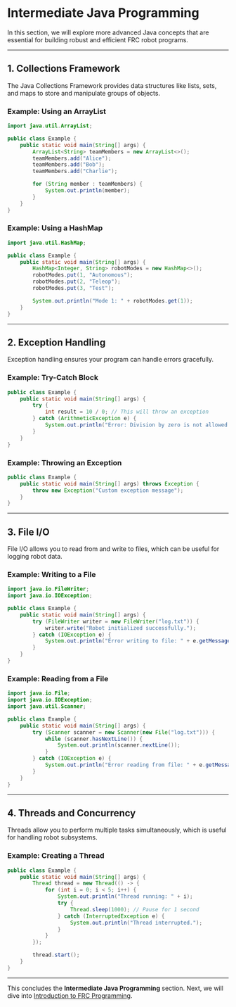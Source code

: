 # Intermediate Java Programming

In this section, we will explore more advanced Java concepts that are essential for building robust and efficient FRC robot programs.

---

## 1. Collections Framework

The Java Collections Framework provides data structures like lists, sets, and maps to store and manipulate groups of objects.

### Example: Using an ArrayList
```java
import java.util.ArrayList;

public class Example {
    public static void main(String[] args) {
        ArrayList<String> teamMembers = new ArrayList<>();
        teamMembers.add("Alice");
        teamMembers.add("Bob");
        teamMembers.add("Charlie");

        for (String member : teamMembers) {
            System.out.println(member);
        }
    }
}
```

### Example: Using a HashMap
```java
import java.util.HashMap;

public class Example {
    public static void main(String[] args) {
        HashMap<Integer, String> robotModes = new HashMap<>();
        robotModes.put(1, "Autonomous");
        robotModes.put(2, "Teleop");
        robotModes.put(3, "Test");

        System.out.println("Mode 1: " + robotModes.get(1));
    }
}
```

---

## 2. Exception Handling

Exception handling ensures your program can handle errors gracefully.

### Example: Try-Catch Block
```java
public class Example {
    public static void main(String[] args) {
        try {
            int result = 10 / 0; // This will throw an exception
        } catch (ArithmeticException e) {
            System.out.println("Error: Division by zero is not allowed.");
        }
    }
}
```

### Example: Throwing an Exception
```java
public class Example {
    public static void main(String[] args) throws Exception {
        throw new Exception("Custom exception message");
    }
}
```

---

## 3. File I/O

File I/O allows you to read from and write to files, which can be useful for logging robot data.

### Example: Writing to a File
```java
import java.io.FileWriter;
import java.io.IOException;

public class Example {
    public static void main(String[] args) {
        try (FileWriter writer = new FileWriter("log.txt")) {
            writer.write("Robot initialized successfully.");
        } catch (IOException e) {
            System.out.println("Error writing to file: " + e.getMessage());
        }
    }
}
```

### Example: Reading from a File
```java
import java.io.File;
import java.io.IOException;
import java.util.Scanner;

public class Example {
    public static void main(String[] args) {
        try (Scanner scanner = new Scanner(new File("log.txt"))) {
            while (scanner.hasNextLine()) {
                System.out.println(scanner.nextLine());
            }
        } catch (IOException e) {
            System.out.println("Error reading from file: " + e.getMessage());
        }
    }
}
```

---

## 4. Threads and Concurrency

Threads allow you to perform multiple tasks simultaneously, which is useful for handling robot subsystems.

### Example: Creating a Thread
```java
public class Example {
    public static void main(String[] args) {
        Thread thread = new Thread(() -> {
            for (int i = 0; i < 5; i++) {
                System.out.println("Thread running: " + i);
                try {
                    Thread.sleep(1000); // Pause for 1 second
                } catch (InterruptedException e) {
                    System.out.println("Thread interrupted.");
                }
            }
        });

        thread.start();
    }
}
```

---

This concludes the **Intermediate Java Programming** section. Next, we will dive into [Introduction to FRC Programming](04_Introduction_to_FRC_Programming.md).
